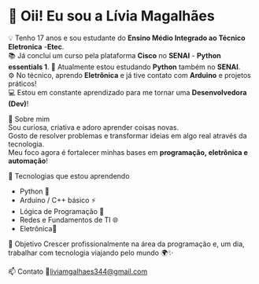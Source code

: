 # 👋 Oii! Eu sou a Lívia Magalhães  

💡 Tenho 17 anos e sou estudante do **Ensino Médio Integrado ao Técnico Eletronica** -**Etec**.  
📚 Já concluí um curso pela plataforma **Cisco** no **SENAI** -  **Python essentials 1**.
🐍 Atualmente estou estudando **Python** também no **SENAI**.  
⚙️ No técnico, aprendo **Eletrônica** e já tive contato com **Arduino** e projetos práticos!  
💻 Estou em constante aprendizado para me tornar uma **Desenvolvedora (Dev)**!  

 🌱 Sobre mim  
Sou curiosa, criativa e adoro aprender coisas novas.  
Gosto de resolver problemas e transformar ideias em algo real através da tecnologia.  
Meu foco agora é fortalecer minhas bases em **programação, eletrônica e automação**!

 🧠 Tecnologias que estou aprendendo
- Python 🐍  
- Arduino / C++ básico ⚡  
- Lógica de Programação 🧩  
- Redes e Fundamentos de TI 🌐  
- Eletrônica🔌  

 🚀 Objetivo
Crescer profissionalmente na área da programação e, um dia, trabalhar com tecnologia viajando pelo mundo 🌍✨  

📫 Contato
📧liviamgalhaes344@gmail.com
